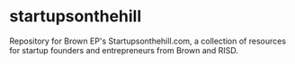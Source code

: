 # startupsonthehill
Repository for Brown EP's Startupsonthehill.com, a collection of resources for startup founders and entrepreneurs from Brown and RISD. 
